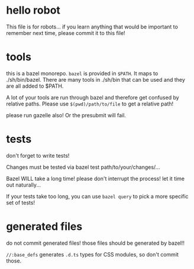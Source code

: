 # hello robot

This file is for robots... if you learn anything that would be important to remember next time, please commit it to this file!

# tools

this is a bazel monorepo. `bazel` is provided in `$PATH`. It maps to ./sh/bin/bazel. There are many tools in ./sh/bin that can be used and they are all added to $PATH.

A lot of your tools are run through bazel and therefore get confused by relative paths. Please use `$(pwd)/path/to/file` to get a relative path!

please run gazelle also! Or the presubmit will fail.

# tests

don't forget to write tests!

Changes must be tested via bazel test path/to/your/changes/...

Bazel WILL take a long time! please don't interrupt the process! let it time out naturally...

If your tests take too long, you can use `bazel query` to pick a more specific set of tests!

# generated files

do not commit generated files! those files should be generated by bazel!!

`//:base_defs` generates `.d.ts` types for CSS modules, so don't commit those.

